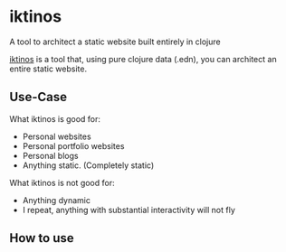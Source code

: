 # iktinos

A tool to architect a static website built entirely in clojure

[iktinos](https://www.britannica.com/biography/Ictinus) is a tool that, using pure clojure data (.edn), you can architect an entire static website.

## Use-Case

What iktinos is good for:
* Personal websites
* Personal portfolio websites
* Personal blogs
* Anything static. (Completely static)

What iktinos is not good for:
* Anything dynamic
* I repeat, anything with substantial interactivity will not fly

## How to use

